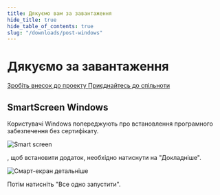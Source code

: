 ```yaml
---
title: Дякуємо вам за завантаження
hide_title: true
hide_table_of_contents: true
slug: "/downloads/post-windows"
---
```


<div className="text-center margin-top--xl">

# Дякуємо за завантаження

<div className="row margin-bottom--lg padding--sm flex-center">
<a className="button button--outline button--warning button--lg margin--sm" href="/contributing">
  Зробіть внесок до проекту
</a>
<a className="button button--outline button--info button--lg margin--sm" href="https://linwood.dev/matrix">
  Приєднайтесь до спільноти
</a>

</div>

## SmartScreen Windows


Користувачі Windows попереджують про встановлення програмного забезпечення без сертифікату.

![Smart screen](/img/smart-screen.png)

, щоб встановити додаток, необхідно натиснути на "Докладніше".

![Смарт-екран детальніше](/img/smart-screen-more-info.png)

Потім натисніть "Все одно запустити".

</div>
